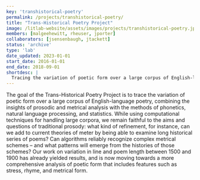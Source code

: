 ```yaml
---
key: 'transhistorical-poetry'
permalink: /projects/transhistorical-poetry/
title: "Trans-Historical Poetry Project"
image: /litlab-website/assets/images/projects/transhistorical-poetry.jpg
members: [malgeehewitt, rheuser, jporter]
collaborators: [jsensenbaugh, jtackett]
status: 'archive'
type: 'lab'
date_updated: 2023-01-01
start_date: 2016-01-01
end_date: 2018-09-01
shortdesc: |
  Tracing the variation of poetic form over a large corpus of English-language poetry, combining prosodic and metrical analysis with phonetics, natural language processing, and statistics
---
```


The goal of the Trans-Historical Poetry Project is to trace the variation of poetic form over a large corpus of English-language poetry, combining the insights of prosodic and metrical analysis with the methods of phonetics, natural language processing, and statistics. While using computational techniques for handling large corpora, we remain faithful to the aims and questions of traditional prosody: what kind of refinement, for instance, can we add to current theories of meter by being able to examine long historical series of poems? Can algorithms reliably recognize complex metrical schemes – and what patterns will emerge from the histories of those schemes? Our work on variation in line and poem length between 1500 and 1900 has already yielded results, and is now moving towards a more comprehensive analysis of poetic form that includes features such as stress, rhyme, and metrical form.
